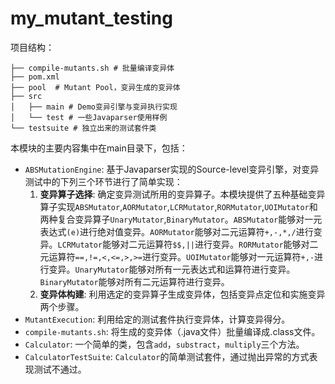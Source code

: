 # my_mutant_testing

项目结构：
```text
├── compile-mutants.sh # 批量编译变异体
├── pom.xml
├── pool  # Mutant Pool，变异生成的变异体
├── src     
│   ├── main # Demo变异引擎与变异执行实现
│   └── test # 一些Javaparser使用样例
└── testsuite # 独立出来的测试套件类
```

本模块的主要内容集中在main目录下，包括：

- `ABSMutationEngine`: 基于Javaparser实现的Source-level变异引擎，对变异测试中的下列三个环节进行了简单实现：
    1. **变异算子选择**: 确定变异测试所用的变异算子。本模块提供了五种基础变异算子实现`ABSMutator`,`AORMutator`,`LCRMutator`,`RORMutator`,`UOIMutator`和两种复合变异算子`UnaryMutator`,`BinaryMutator`。`ABSMutator`能够对一元表达式`(e)`进行绝对值变异。`AORMutator`能够对二元运算符`+,-,*,/`进行变异。`LCRMutator`能够对二元运算符`$$,||`进行变异。`RORMutator`能够对二元运算符`==,!=,<,<=,>,>=`进行变异。`UOIMutator`能够对一元运算符`+,-`进行变异。`UnaryMutator`能够对所有一元表达式和运算符进行变异。`BinaryMutator`能够对所有二元运算符进行变异。
    2. **变异体构建**: 利用选定的变异算子生成变异体，包括变异点定位和实施变异两个步骤。
- `MutantExecution`: 利用给定的测试套件执行变异体，计算变异得分。
- `compile-mutants.sh`: 将生成的变异体（.java文件）批量编译成.class文件。
- `Calculator`: 一个简单的类，包含`add`，`substract`，`multiply`三个方法。
- `CalculatorTestSuite`: `Calculator`的简单测试套件，通过抛出异常的方式表现测试不通过。
